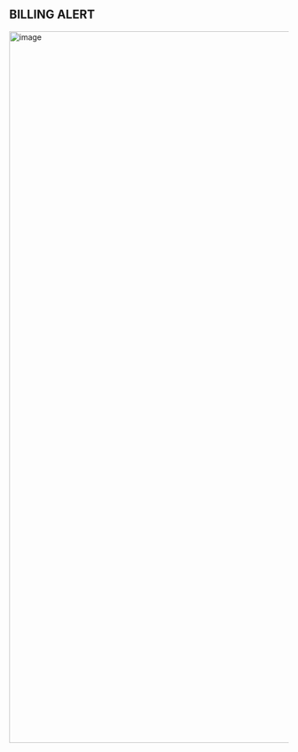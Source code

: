 ## BILLING ALERT
<img width="1284" alt="image" src="https://github.com/user-attachments/assets/f1a1409f-836f-4440-9f77-3efe2bf62879">
